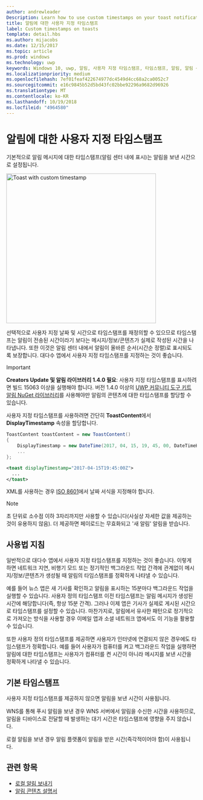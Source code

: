 ```yaml
---
author: andrewleader
Description: Learn how to use custom timestamps on your toast notifications.
title: 알림에 대한 사용자 지정 타임스탬프
label: Custom timestamps on toasts
template: detail.hbs
ms.author: mijacobs
ms.date: 12/15/2017
ms.topic: article
ms.prod: windows
ms.technology: uwp
keywords: Windows 10, uwp, 알림, 사용자 지정 타임스탬프, 타임스탬프, 알림, 알림 센터
ms.localizationpriority: medium
ms.openlocfilehash: 7ef01feaf422674977dc4549d4cc68a2ca0052c7
ms.sourcegitcommit: e16c9845b52d5bd43fc02bbe92296a9682d96926
ms.translationtype: MT
ms.contentlocale: ko-KR
ms.lasthandoff: 10/19/2018
ms.locfileid: "4964580"
---
```

# <a name="custom-timestamps-on-toasts"></a>알림에 대한 사용자 지정 타임스탬프

기본적으로 알림 메시지에 대한 타임스탬프(알림 센터 내에 표시)는 알림을 보낸 시간으로 설정됩니다.

<img alt="Toast with custom timestamp" src="images/toast-customtimestamp.jpg" width="396"/>

선택적으로 사용자 지정 날짜 및 시간으로 타임스탬프를 재정의할 수 있으므로 타임스탬프는 알림이 전송된 시간이라기 보다는 메시지/정보/콘텐츠가 실제로 작성된 시간을 나타냅니다. 또한 이것은 알림 센터 내에서 알림이 올바른 순서(시간순 정렬)로 표시되도록 보장합니다. 대다수 앱에서 사용자 지정 타임스탬프를 지정하는 것이 좋습니다.

> [!IMPORTANT]
> **Creators Update 및 알림 라이브러리 1.4.0 필요**: 사용자 지정 타임스탬프를 표시하려면 빌드 15063 이상을 실행해야 합니다. 버전 1.4.0 이상의 [UWP 커뮤니티 도구 키트 알림 NuGet 라이브러리](https://www.nuget.org/packages/Microsoft.Toolkit.Uwp.Notifications/)를 사용해야만 알림의 콘텐츠에 대한 타임스탬프를 할당할 수 있습니다.

사용자 지정 타임스탬프를 사용하려면 간단히 **ToastContent**에서 **DisplayTimestamp** 속성을 할당합니다.

```csharp
ToastContent toastContent = new ToastContent()
{
    DisplayTimestamp = new DateTime(2017, 04, 15, 19, 45, 00, DateTimeKind.Utc),
    ...
};
```

```xml
<toast displayTimestamp="2017-04-15T19:45:00Z">
  ...
</toast>
```

XML를 사용하는 경우 [ISO 8601](https://en.wikipedia.org/wiki/ISO_8601)에서 날짜 서식을 지정해야 합니다.

> [!NOTE]
> 초 단위로 소수점 이하 3자리까지만 사용할 수 있습니다(사실상 자세한 값을 제공하는 것이 유용하지 않음). 더 제공하면 페이로드는 무효화되고 '새 알림' 알림을 받습니다.


## <a name="usage-guidance"></a>사용법 지침

일반적으로 대다수 앱에서 사용자 지정 타임스탬프를 지정하는 것이 좋습니다. 이렇게 하면 네트워크 지연, 비행기 모드 또는 정기적인 백그라운드 작업 간격에 관계없이 메시지/정보/콘텐츠가 생성될 때 알림의 타임스탬프를 정확하게 나타낼 수 있습니다.

예를 들어 뉴스 앱은 새 기사를 확인하고 알림을 표시하는 15분마다 백그라운드 작업을 실행할 수 있습니다. 사용자 정의 타임스탬프 이전 타임스탬프는 알림 메시지가 생성된 시간에 해당합니다(즉, 항상 15분 간격). 그러나 이제 앱은 기사가 실제로 게시된 시간으로 타임스탬프를 설정할 수 있습니다. 마찬가지로, 알림에서 유사한 패턴으로 정기적으로 가져오는 방식을 사용할 경우 이메일 앱과 소셜 네트워크 앱에서도 이 기능을 활용할 수 있습니다.

또한 사용자 정의 타임스탬프를 제공하면 사용자가 인터넷에 연결되지 않은 경우에도 타임스탬프가 정확합니다. 예를 들어 사용자가 컴퓨터를 켜고 백그라운드 작업을 실행하면 알림에 대한 타임스탬프는 사용자가 컴퓨터를 켠 시간이 아니라 메시지를 보낸 시간을 정확하게 나타낼 수 있습니다.


## <a name="default-timestamp"></a>기본 타임스탬프

사용자 지정 타임스탬프를 제공하지 않으면 알림을 보낸 시간이 사용됩니다.

WNS를 통해 푸시 알림을 보낸 경우 WNS 서버에서 알림을 수신한 시간을 사용하므로, 알림을 디바이스로 전달할 때 발생하는 대기 시간은 타임스탬프에 영향을 주지 않습니다.

로컬 알림을 보낸 경우 알림 플랫폼이 알림을 받은 시간(즉각적이어야 함)이 사용됩니다.


## <a name="related-topics"></a>관련 항목

- [로컬 알림 보내기](send-local-toast.md)
- [알림 콘텐츠 설명서](adaptive-interactive-toasts.md)